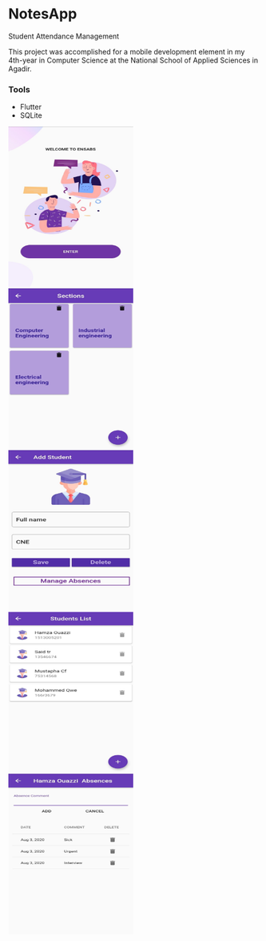 # NotesApp

Student Attendance Management

This project was accomplished for a mobile development element in my  4th-year in Computer Science at the National School of Applied Sciences in Agadir.

### Tools
- Flutter 
- SQLite




<img src="/assets/screenshots/1.jpg" width="250" height="320">&nbsp;&nbsp;<img src="/assets/screenshots/2.jpg" width="250" height="320">&nbsp;&nbsp;<img src="/assets/screenshots/3.jpg" width="250" height="320">&nbsp;&nbsp;&nbsp;<br>
<img src="/assets/screenshots/4.jpg" width="250" height="320">&nbsp;&nbsp;<img src="/assets/screenshots/5.jpg" width="250" height="320">



